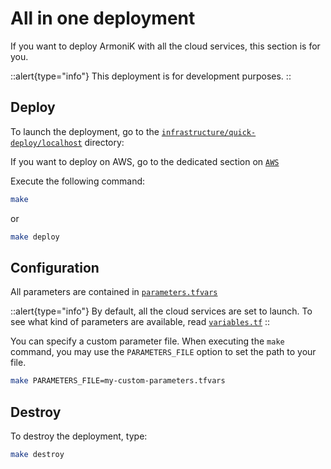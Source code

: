 # All in one deployment

If you want to deploy ArmoniK with all the cloud services, this section is for you.

::alert{type="info"}
This deployment is for development purposes.
::

## Deploy

To launch the deployment, go to the [`infrastructure/quick-deploy/localhost`](https://github.com/aneoconsulting/ArmoniK/tree/main/infrastructure/quick-deploy/localhost) directory:

If you want to deploy on AWS, go to the dedicated section on [`AWS`](https://github.com/aneoconsulting/ArmoniK/tree/main/infrastructure/quick-deploy/aws)

Execute the following command:

```bash
make
```

or

```bash
make deploy
```

## Configuration

All parameters are contained in [`parameters.tfvars`](https://github.com/aneoconsulting/ArmoniK/blob/main/infrastructure/quick-deploy/localhost/parameters.tfvars)

::alert{type="info"}
By default, all the cloud services are set to launch. To see what kind of parameters are available, read [`variables.tf`](https://github.com/aneoconsulting/ArmoniK/blob/main/infrastructure/quick-deploy/localhost/variables.tf)
::

You can specify a custom parameter file. When executing the `make` command, you may use the `PARAMETERS_FILE` option to set the path to your file.

```bash
make PARAMETERS_FILE=my-custom-parameters.tfvars
```

## Destroy

To destroy the deployment, type:

```bash
make destroy
```
